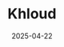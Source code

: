 ---  
layout: startup_page  
title: "Khloud"  
id: "khloudfoods.com"  
permalink: "/khloudkhloudfoods.com04222025/"  
website: "https://khloudfoods.com/"  
funding_round: "Seed"  
funding_amount: "$12M"  
investors: "K5 Global, Serena Ventures, William Morris Endeavor (WME), Shrug Capital"  
about: "Khloud is a food company founded by Khloe Kardashian, specializing in nutritious and better-for-you snack options. Their flagship product is a protein-packed popcorn, aiming to offer a healthier alternative to traditional snacks. The company plans to expand into other snack categories."  
markets: "Food and Beverage, Nutrition, Snack Food"  
hq: "Los Angeles, California, United States"  
founded_year: "2024"  
linkedin: "https://www.linkedin.com/company/khloudfoods/"  
twitter: "https://x.com/khloudfoods"  
instagram: "https://www.instagram.com/kardashianskitchen/?hl=en"  
facebook: "https://www.facebook.com/khloudfoods"  
crunchbase: "https://www.crunchbase.com/organization/khloud"  
pitchbook: ""  

date_display: "22-Apr-2025"  
date: "2025-04-22"

# SEO Optimization  
meta_title: "Khloud - Seed Funding ($12M)"  
meta_description: "Khloud, Khloud is a food company founded by Khloe Kardashian, specializing in nutritious and better-for-you snack options. Their flagship product is a protein..."  
meta_keywords: "Khloud, Food and Beverage, Nutrition, Snack Food, Seed funding"  
canonical_url: "https://startup.projectstartups.com/khloudkhloudfoods.com04222025/"  
---